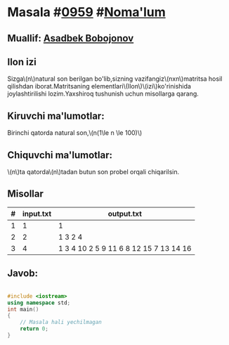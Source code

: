 
<h1>Masala #<a href="https://robocontest.uz/tasks/0959">0959</a> #<a href="https://robocontest.uz/tasks?category=1">Noma'lum</a></h1>
<h2> Muallif: <a href="https://robocontest.uz/profile/asadbek_bobojonov06">Asadbek Bobojonov</a></h2>
<h2>Ilon izi</h2>
<p>Sizga\(n\)natural son berilgan bo'lib,sizning vazifangiz\(nxn\)matritsa hosil qilishdan iborat.Matritsaning elementlari\(Ilon\)\(izi\)ko'rinishida joylashtirilishi lozim.Yaxshiroq tushunish uchun misollarga qarang.</p>
<h2>Kiruvchi ma'lumotlar:</h2>
<p>Birinchi qatorda natural son,\(n(1\le n \le 100)\)</p>
<h2>Chiquvchi ma'lumotlar:</h2>
<p>\(n\)ta qatorda\(n\)tadan butun son probel orqali chiqarilsin.</p>
<h2>Misollar</h2>
<table>
    <thead>
        <tr>
            <th>#</th>
            <th>input.txt</th>
            <th>output.txt</th>
        </tr>
    </thead>
    <tbody>
            <tr>
                <td>1</td>
                <td>1</td>
                <td>1</td>
            </tr>
            <tr>
                <td>2</td>
                <td>2</td>
                <td>1 3
2 4</td>
            </tr>
            <tr>
                <td>3</td>
                <td>4</td>
                <td>1 3 4 10
2 5 9 11
6 8 12 15
7 13 14 16</td>
            </tr>
    </tbody>
    </table>
    
<h2>Javob:</h2>

######
```cpp
#include <iostream>
using namespace std;
int main()
{
    // Masala hali yechilmagan
    return 0;
}
```
